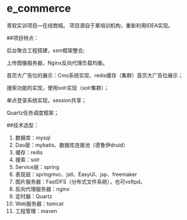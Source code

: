 # e_commerce
青软实训项目—在线商城。
项目源自于某培训机构，重新利用IDEA实现。

##项目特点：

后台聚合工程搭建，ssm框架整合;

上传图像服务器，Nginx反向代理负载均衡。

首页大广告位的展示：Cms系统实现、redis缓存（集群）首页大广告位展示；

搜索功能的实现，使用solr实现（solr集群）；
 
单点登录系统实现，session共享；
 
Quartz任务调度框架；

##技术选型：

1. 数据库：mysql
2. Dao层：mybatis、数据库连接池（德鲁伊druid）
3. 缓存：redis
4. 搜索：solr
5. Service层：spring
6. 表现层：springmvc、jstl、EasyUI、jsp、freemaker
7. 图片服务器：FastDFS（分布式文件系统），也可vsftpd。
8. 反向代理服务器：nginx
9. 定时器：Quartz
10. Web服务器：tomcat
11. 工程管理：maven

